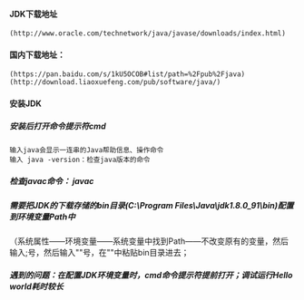 
#### JDK下载地址
```
(http://www.oracle.com/technetwork/java/javase/downloads/index.html)
```
#### 国内下载地址：
```
(https://pan.baidu.com/s/1kU5OCOB#list/path=%2Fpub%2Fjava)
(http://download.liaoxuefeng.com/pub/software/java/)
```
#### 安装JDK
##### 安装后打开命令提示符cmd 
```
输入java会显示一连串的Java帮助信息、操作命令
输入 java -version：检查java版本的命令
```
##### 检查javac命令： javac
##### 需要把JDK的下载存储的bin目录(C:\Program Files\Java\jdk1.8.0_91\bin)配置到环境变量Path中
（系统属性——环境变量——系统变量中找到Path——不改变原有的变量，然后输入;号，然后输入""号，在""中粘贴bin目录进去；

##### 遇到的问题：在配置JDK环境变量时，cmd命令提示符提前打开；调试运行Hello world耗时较长

